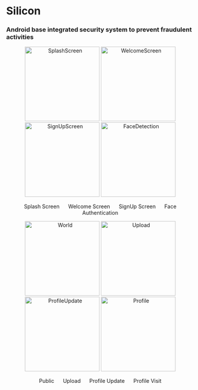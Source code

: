 # Silicon

### Android base integrated security system to prevent fraudulent activities

<p align="center">
  <img src="https://github.com/lokeshimarathi/Silicon/assets/115028627/37790309-da16-4cdf-a624-371608368bf6" alt="SplashScreen" width="200"/>
  <img src="https://github.com/lokeshimarathi/Silicon/assets/115028627/0af1c6fe-d4f4-4389-9d00-781628134419" alt="WelcomeScreen" width="200"/>
  <img src="https://github.com/lokeshimarathi/Silicon/assets/115028627/05cdaf6a-f790-41f2-9e82-d7a002434fbb" alt="SignUpScreen" width="200"/>
  <img src="https://github.com/lokeshimarathi/Silicon/assets/115028627/6e37494d-04e4-45b5-a4b7-f4e57eae10e4" alt="FaceDetection" width="200"/>
</p>

<p align="center">
  Splash Screen &nbsp;&nbsp;&nbsp;&nbsp; Welcome Screen &nbsp;&nbsp;&nbsp;&nbsp; SignUp Screen &nbsp;&nbsp;&nbsp;&nbsp; Face Authentication
</p>

<p align="center">
  <img src="https://github.com/lokeshimarathi/Silicon/assets/115028627/7548d0eb-3d03-4a74-b3f8-5859d8e48767" alt="World" width="200"/>
  <img src="https://github.com/lokeshimarathi/Silicon/assets/115028627/6733875b-f0c6-4a6c-aaa4-c9cbd009f134" alt="Upload" width="200"/>
  <img src="https://github.com/lokeshimarathi/Silicon/assets/115028627/f6e7241e-09f2-431e-85c7-b7b7eee37089" alt="ProfileUpdate" width="200"/>
  <img src="https://github.com/lokeshimarathi/Silicon/assets/115028627/032ad16a-ff50-416e-8a84-afffd25c1e52" alt="Profile" width="200"/>
</p>

<p align="center">
  Public &nbsp;&nbsp;&nbsp;&nbsp; Upload &nbsp;&nbsp;&nbsp;&nbsp; Profile Update &nbsp;&nbsp;&nbsp;&nbsp; Profile Visit
</p>
